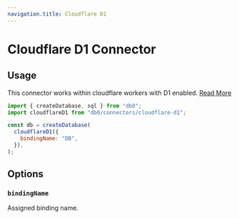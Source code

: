 ```yaml
---
navigation.title: Cloudflare D1
---
```


# Cloudflare D1 Connector

## Usage

This connector works within cloudflare workers with D1 enabled. [Read More](https://developers.cloudflare.com/d1/)

```js
import { createDatabase, sql } from "db0";
import cloudflareD1 from "db0/connectors/cloudflare-d1";

const db = createDatabase(
  cloudflareD1({
    bindingName: "DB",
  }),
);
```

## Options

### `bindingName`

Assigned binding name.
